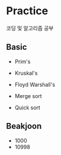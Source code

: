 # Practice
코딩 및 알고리즘 공부

## Basic
* Prim's
* Kruskal's
* Floyd Warshall's

* Merge sort
* Quick sort

## Beakjoon
* 1000
* 10998
